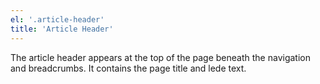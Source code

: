 ```yaml
---
el: '.article-header'
title: 'Article Header'
---
```

The article header appears at the top of the page beneath the navigation and breadcrumbs. It contains the page title and lede text.

